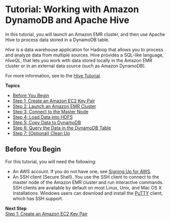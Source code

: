 # Tutorial: Working with Amazon DynamoDB and Apache Hive<a name="EMRforDynamoDB.Tutorial"></a>

In this tutorial, you will launch an Amazon EMR cluster, and then use Apache Hive to process data stored in a DynamoDB table\.

*Hive* is a data warehouse application for Hadoop that allows you to process and analyze data from multiple sources\. Hive provides a SQL\-like language, *HiveQL*, that lets you work with data stored locally in the Amazon EMR cluster or in an external data source \(such as Amazon DynamoDB\)\.

For more information, see to the [Hive Tutorial](https://cwiki.apache.org/confluence/display/Hive/Tutorial)\.

**Topics**
+ [Before You Begin](#EMRforDynamoDB.Tutorial.BeforeYouBegin)
+ [Step 1: Create an Amazon EC2 Key Pair](EMRforDynamoDB.Tutorial.EC2KeyPair.md)
+ [Step 2: Launch an Amazon EMR Cluster](EMRforDynamoDB.Tutorial.LaunchEMRCluster.md)
+ [Step 3: Connect to the Master Node](EMRforDynamoDB.Tutorial.ConnectToMasterNode.md)
+ [Step 4: Load Data into HDFS](EMRforDynamoDB.Tutorial.LoadDataIntoHDFS.md)
+ [Step 5: Copy Data to DynamoDB](EMRforDynamoDB.Tutorial.CopyDataToDDB.md)
+ [Step 6: Query the Data in the DynamoDB Table](EMRforDynamoDB.Tutorial.QueryDataInDynamoDB.md)
+ [Step 7: \(Optional\) Clean Up](EMRforDynamoDB.Tutorial.CleanUp.md)

## Before You Begin<a name="EMRforDynamoDB.Tutorial.BeforeYouBegin"></a>

For this tutorial, you will need the following:
+ An AWS account\. If you do not have one, see [Signing Up for AWS](SettingUp.DynamoWebService.md#SettingUp.DynamoWebService.SignUpForAWS)\.
+ An SSH client \(Secure Shell\)\. You use the SSH client to connect to the master node of the Amazon EMR cluster and run interactive commands\. SSH clients are available by default on most Linux, Unix, and Mac OS X installations\. Windows users can download and install the [PuTTY](http://www.chiark.greenend.org.uk/~sgtatham/putty/) client, which has SSH support\.

**Next Step**  
[Step 1: Create an Amazon EC2 Key Pair](EMRforDynamoDB.Tutorial.EC2KeyPair.md)